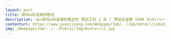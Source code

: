 ```yaml
---                
layout: post       
title: 保持adb连接的稳定           
description: <p>保持adb连接的稳定性 预估工时 1 天 | 预估总金额 1500 元<br/>一、需求描述<br/> <br/>产品类别：App <br/>开发进度：可提供一些思路。 <br/>功能：写一个后台持续运行的App，在adb掉线的情况下，自动重新建立与控制主机adb server的连接。 <br/>技术：Android Java。<br/> <br/>二、参考产品<br/> <br/>无<br/> <br/>三、人才要求<br/> <br/>Android开发经验，熟悉Android Api，Accessibility。<br/> <br/>四、其他要求<br/> <br/>可远程，技术细节可再交流、价格、时间可再议。</p>     
contenturl: https://www.yuanjisong.com/Webpage/Job/../Job/detail/jobid/101469      
img: /Webpage/Job/../../Public/Img/Avatar/c2.jpg             
---                 
```

